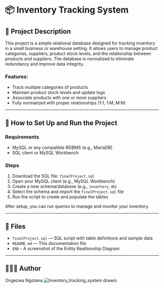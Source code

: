 
# 📦 Inventory Tracking System

## 📝 Project Description
This project is a simple relational database designed for tracking inventory in a small business or warehouse setting. It allows users to manage product categories, suppliers, product stock levels, and the relationship between products and suppliers. The database is normalized to eliminate redundancy and improve data integrity.

### Features:
- Track multiple categories of products
- Maintain product stock levels and update logs
- Associate products with one or more suppliers
- Fully normalized with proper relationships (1:1, 1:M, M:N)

---

## 🚀 How to Set Up and Run the Project

### Requirements
- MySQL or any compatible RDBMS (e.g., MariaDB)
- SQL client or MySQL Workbench

### Steps
1. Download the SQL file: `finalProject.sql`
2. Open your MySQL client (e.g., MySQL Workbench)
3. Create a new schema/database (e.g., `inventory_db`)
4. Select the schema and import the `finalProject.sql` file
5. Run the script to create and populate the tables

After setup, you can run queries to manage and monitor your inventory.

---

## 📂 Files
- `finalProject.sql` — SQL script with table definitions and sample data
- `README.md` — This documentation file
- `ERD` - A screenshot of the Entity Realtionship Diagram 

---

## 👩🏽‍💻 Author
Ongezwa Ngotana
![Inventory_tracking_system drawio](https://github.com/user-attachments/assets/fecafbc4-88bb-440b-9463-e91d2a2cab14)


